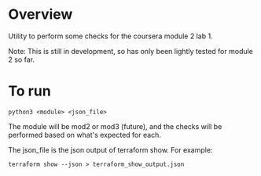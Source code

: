 # Overview

Utility to perform some checks for the coursera module 2 lab 1.

Note: This is still in development, so has only been lightly tested for module 2 so far.

# To run

```
python3 <module> <json_file>
```

The module will be mod2 or mod3 (future), and the checks will be performed based on what's expected for each.

The json_file is the json output of terraform show.  For example:

```
terraform show --json > terraform_show_output.json
```




